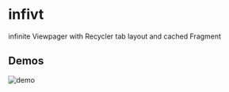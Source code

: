 # infivt
infinite Viewpager with Recycler tab layout and cached Fragment

## Demos
![demo](demo/ezgif-2-a18061b8b6.gif)

